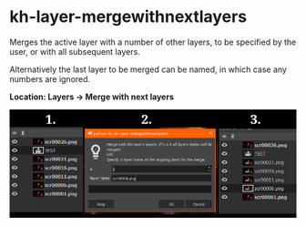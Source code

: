 # kh-layer-mergewithnextlayers

Merges the active layer with a number of other layers, to be specified by the user, or with all subsequent layers.

Alternatively the last layer to be merged can be named, in which case any numbers are ignored.

**Location: Layers -> Merge with next layers**

![example image](resources/kh-layer-mergewithnextlayers-example.png)